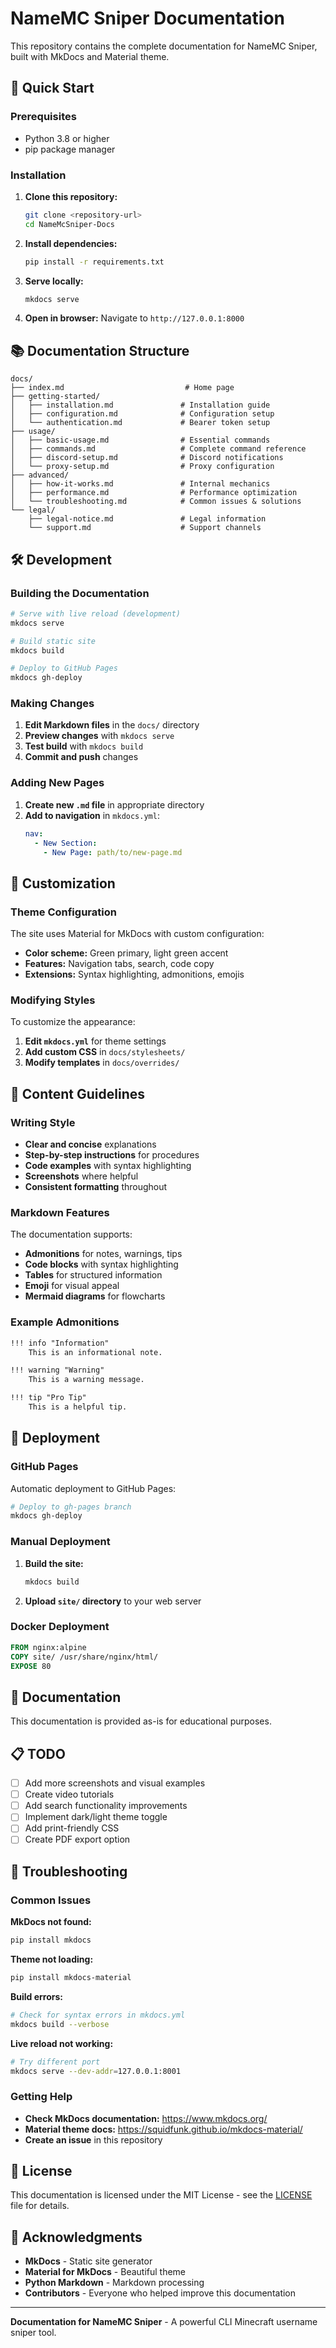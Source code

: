 # NameMC Sniper Documentation

This repository contains the complete documentation for NameMC Sniper, built with MkDocs and Material theme.

## 🚀 Quick Start

### Prerequisites

- Python 3.8 or higher
- pip package manager

### Installation

1. **Clone this repository:**
   ```bash
   git clone <repository-url>
   cd NameMcSniper-Docs
   ```

2. **Install dependencies:**
   ```bash
   pip install -r requirements.txt
   ```

3. **Serve locally:**
   ```bash
   mkdocs serve
   ```

4. **Open in browser:**
   Navigate to `http://127.0.0.1:8000`

## 📚 Documentation Structure

```
docs/
├── index.md                           # Home page
├── getting-started/
│   ├── installation.md               # Installation guide
│   ├── configuration.md              # Configuration setup
│   └── authentication.md             # Bearer token setup
├── usage/
│   ├── basic-usage.md                # Essential commands
│   ├── commands.md                   # Complete command reference
│   ├── discord-setup.md              # Discord notifications
│   └── proxy-setup.md                # Proxy configuration
├── advanced/
│   ├── how-it-works.md               # Internal mechanics
│   ├── performance.md                # Performance optimization
│   └── troubleshooting.md            # Common issues & solutions
└── legal/
    ├── legal-notice.md               # Legal information
    └── support.md                    # Support channels
```

## 🛠️ Development

### Building the Documentation

```bash
# Serve with live reload (development)
mkdocs serve

# Build static site
mkdocs build

# Deploy to GitHub Pages
mkdocs gh-deploy
```

### Making Changes

1. **Edit Markdown files** in the `docs/` directory
2. **Preview changes** with `mkdocs serve`
3. **Test build** with `mkdocs build`
4. **Commit and push** changes

### Adding New Pages

1. **Create new `.md` file** in appropriate directory
2. **Add to navigation** in `mkdocs.yml`:
   ```yaml
   nav:
     - New Section:
       - New Page: path/to/new-page.md
   ```

## 🎨 Customization

### Theme Configuration

The site uses Material for MkDocs with custom configuration:

- **Color scheme:** Green primary, light green accent
- **Features:** Navigation tabs, search, code copy
- **Extensions:** Syntax highlighting, admonitions, emojis

### Modifying Styles

To customize the appearance:

1. **Edit `mkdocs.yml`** for theme settings
2. **Add custom CSS** in `docs/stylesheets/`
3. **Modify templates** in `docs/overrides/`

## 📝 Content Guidelines

### Writing Style

- **Clear and concise** explanations
- **Step-by-step instructions** for procedures
- **Code examples** with syntax highlighting
- **Screenshots** where helpful
- **Consistent formatting** throughout

### Markdown Features

The documentation supports:

- **Admonitions** for notes, warnings, tips
- **Code blocks** with syntax highlighting
- **Tables** for structured information
- **Emoji** for visual appeal
- **Mermaid diagrams** for flowcharts

### Example Admonitions

```markdown
!!! info "Information"
    This is an informational note.

!!! warning "Warning"
    This is a warning message.

!!! tip "Pro Tip"
    This is a helpful tip.
```

## 🚀 Deployment

### GitHub Pages

Automatic deployment to GitHub Pages:

```bash
# Deploy to gh-pages branch
mkdocs gh-deploy
```

### Manual Deployment

1. **Build the site:**
   ```bash
   mkdocs build
   ```

2. **Upload `site/` directory** to your web server

### Docker Deployment

```dockerfile
FROM nginx:alpine
COPY site/ /usr/share/nginx/html/
EXPOSE 80
```

## 📝 Documentation

This documentation is provided as-is for educational purposes.

## 📋 TODO

- [ ] Add more screenshots and visual examples
- [ ] Create video tutorials
- [ ] Add search functionality improvements
- [ ] Implement dark/light theme toggle
- [ ] Add print-friendly CSS
- [ ] Create PDF export option

## 🔧 Troubleshooting

### Common Issues

**MkDocs not found:**
```bash
pip install mkdocs
```

**Theme not loading:**
```bash
pip install mkdocs-material
```

**Build errors:**
```bash
# Check for syntax errors in mkdocs.yml
mkdocs build --verbose
```

**Live reload not working:**
```bash
# Try different port
mkdocs serve --dev-addr=127.0.0.1:8001
```

### Getting Help

- **Check MkDocs documentation:** https://www.mkdocs.org/
- **Material theme docs:** https://squidfunk.github.io/mkdocs-material/
- **Create an issue** in this repository

## 📄 License

This documentation is licensed under the MIT License - see the [LICENSE](LICENSE) file for details.

## 🙏 Acknowledgments

- **MkDocs** - Static site generator
- **Material for MkDocs** - Beautiful theme
- **Python Markdown** - Markdown processing
- **Contributors** - Everyone who helped improve this documentation

---

**Documentation for NameMC Sniper** - A powerful CLI Minecraft username sniper tool.
